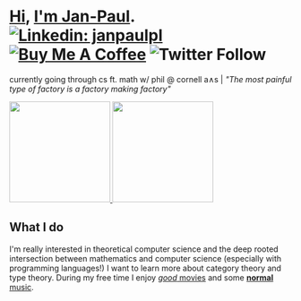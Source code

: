 # [Hi](https://discordapp.com/users/294518633541926912), [I'm Jan-Paul](https://janpaulpl.github.io/). [![Linkedin: janpaulpl](https://img.shields.io/badge/-Hey,listen!-blue?style=flat-square&logo=Linkedin&logoColor=white&link=https://https://www.linkedin.com/in/jpv-ramos/)](https://www.linkedin.com/in/jpv-ramos/) [![Buy Me A Coffee](https://img.shields.io/badge/-Buy%20Me%20A%20Coffee-db4c4c?style=flat&logo=buy-me-a-coffee&logoColor=ffffff&link=https://ko-fi.com/janpaulpl)](https://www.buymeacoffee.com/janpaulpl) ![Twitter Follow](https://img.shields.io/twitter/follow/JanPaulPL?style=social)

currently going through cs ft. math w/ phil @ cornell a∧s | _"The most painful type of factory is a factory making factory"_

<a href="https://github.com/janpaulpl">
  <img height="180em" src="https://github-readme-stats.vercel.app/api?username=janpaulpl&show_icons=true&theme=gruvbox" />
  <img height="180em" src="https://github-readme-stats-eight-theta.vercel.app/api/top-langs/?username=janpaulpl&theme=gruvbox&layout=compact" />
</a>

## What I do 
I'm really interested in theoretical computer science and the deep rooted intersection between mathematics and computer science (especially with programming languages!) I want to learn more about category theory and type theory. During my free time I enjoy [*good* movies](https://letterboxd.com/Vinnely/) and some [**normal** music](https://bandcamp.com/jpvinnely).
